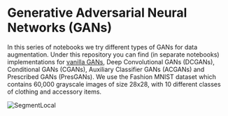 # Generative Adversarial Neural Networks (GANs)
In this series of notebooks we try different types of GANs for data augmentation. Under this repository you can find (in separate notebooks) implementations for [vanilla GANs](), Deep Convolutional GANs (DCGANs), Conditional GANs (CGANs), Auxiliary Classifier GANs (ACGANs) and Prescribed GANs (PresGANs). We use the Fashion MNIST dataset which contains 60,000 grayscale images of size 28x28, with 10 different classes of clothing and accessory items.

![SegmentLocal](gifs/vangan_0.gif "gif")
